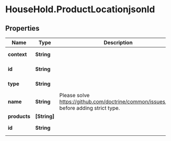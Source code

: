 # HouseHold.ProductLocationjsonld

## Properties

Name | Type | Description | Notes
------------ | ------------- | ------------- | -------------
**context** | **String** |  | [optional] [readonly] 
**id** | **String** |  | [optional] [readonly] 
**type** | **String** |  | [optional] [readonly] 
**name** | **String** | Please solve https://github.com/doctrine/common/issues/881 before adding strict type. | [optional] 
**products** | **[String]** |  | [optional] 
**id** | **String** |  | [optional] [readonly] 


